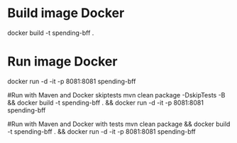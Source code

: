 # Build image Docker
docker build -t spending-bff .

# Run image Docker
docker run -d -it -p 8081:8081 spending-bff

#Run with Maven and Docker skiptests
mvn clean package -DskipTests -B && docker build -t spending-bff . && docker run -d -it -p 8081:8081 spending-bff

#Run with Maven and Docker with tests
mvn clean package && docker build -t spending-bff . && docker run -d -it -p 8081:8081 spending-bff